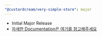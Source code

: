 ```yaml
---
"@custardcream/very-simple-store": major
---
```


* Initial Major Release
* [자세한 Documentation은 여기를 참고해주세요](https://custard-library-web.vercel.app/)
